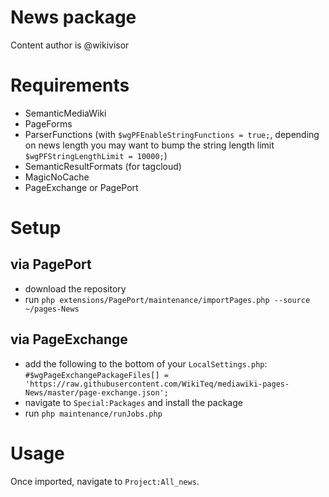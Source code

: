 # News package

Content author is @wikivisor

# Requirements

* SemanticMediaWiki
* PageForms
* ParserFunctions (with `$wgPFEnableStringFunctions = true;`, depending on news length you may want to bump the string length limit `$wgPFStringLengthLimit = 10000;`)
* SemanticResultFormats (for tagcloud)
* MagicNoCache
* PageExchange or PagePort

# Setup

## via PagePort

* download the repository
* run `php extensions/PagePort/maintenance/importPages.php --source ~/pages-News`

## via PageExchange

* add the following to the bottom of your `LocalSettings.php`: `#$wgPageExchangePackageFiles[] = 'https://raw.githubusercontent.com/WikiTeq/mediawiki-pages-News/master/page-exchange.json';`
* navigate to `Special:Packages` and install the package
* run `php maintenance/runJobs.php`

# Usage

Once imported, navigate to `Project:All_news`.
